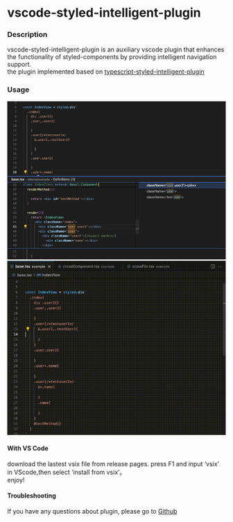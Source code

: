 # vscode-styled-intelligent-plugin


### Description
vscode-styled-intelligent-plugin is an auxiliary vscode plugin that enhances the functionality of styled-components by providing intelligent navigation support.  
the plugin implemented based on [typescript-styled-intelligent-plugin](https://github.com/youxiaomi/typescript-styled-intelligent-plugin)

### Usage  

![](documentation/example.png)
![](documentation/preview.gif)

#### With VS Code

download the lastest vsix file from release pages.
press F1 and input ‘vsix’ in VScode,then select ‘install from vsix’。  
enjoy!

#### Troubleshooting
If you have any questions about plugin, please go to [Github](https://github.com/youxiaomi/typescript-styled-intelligent-plugin)